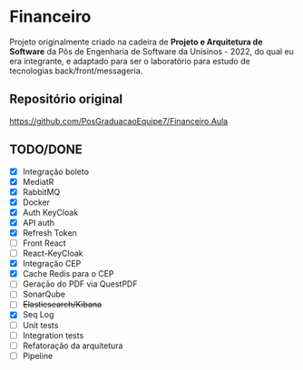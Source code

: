 # Financeiro

Projeto originalmente criado na cadeira de **Projeto e Arquitetura de Software** da Pós de Engenharia de Software da Unisinos - 2022, do qual eu era integrante, e adaptado para ser o laboratório para estudo de tecnologias back/front/messageria.

## Repositório original

https://github.com/PosGraduacaoEquipe7/Financeiro.Aula

## TODO/DONE

- [x] Integração boleto
- [x] MediatR
- [x] RabbitMQ
- [x] Docker
- [x] Auth KeyCloak
- [x] API auth
- [x] Refresh Token
- [ ] Front React
- [ ] React-KeyCloak
- [x] Integração CEP
- [x] Cache Redis para o CEP
- [ ] Geração do PDF via QuestPDF
- [ ] SonarQube
- [ ] ~~Elasticsearch/Kibana~~
- [x] Seq Log
- [ ] Unit tests
- [ ] Integration tests
- [ ] Refatoração da arquitetura
- [ ] Pipeline
